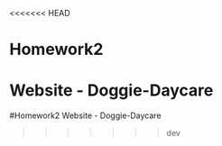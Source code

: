 <<<<<<< HEAD
# Homework2
Website - Doggie-Daycare
=======
#Homework2
Website - Doggie-Daycare
>>>>>>> dev
